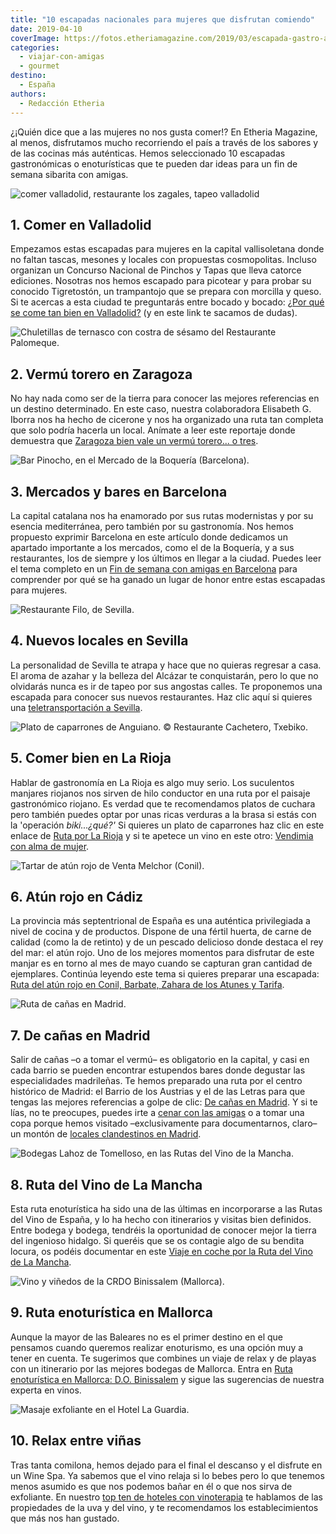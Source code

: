 ```yaml
---
title: "10 escapadas nacionales para mujeres que disfrutan comiendo"
date: 2019-04-10
coverImage: https://fotos.etheriamagazine.com/2019/03/escapada-gastro-asado.jpg
categories: 
  - viajar-con-amigas
  - gourmet
destino: 
  - España
authors: 
  - Redacción Etheria
---
```


¿¡Quién dice que a las mujeres no nos gusta comer!? En Etheria Magazine, al menos, 
disfrutamos mucho recorriendo el país a través de los sabores y de las cocinas más 
auténticas. Hemos seleccionado 10 escapadas gastronómicas o enoturísticas que te pueden 
dar ideas para un fin de semana sibarita con amigas. 

![comer valladolid, restaurante los zagales, tapeo valladolid](https://fotos.etheriamagazine.com/2019/01/comer-valladolid-los-zagales-e1553175464492.jpg "Pide un 'Tigretostón' en el restaurante Los Zagales (Valladolid).")

## 1\. Comer en Valladolid

Empezamos estas escapadas para mujeres en la capital vallisoletana donde no faltan 
tascas, mesones y locales con propuestas cosmopolitas. Incluso organizan un Concurso 
Nacional de Pinchos y Tapas que lleva catorce ediciones. Nosotras nos hemos escapado 
para picotear y para probar su conocido Tigretostón, un trampantojo que se prepara con 
morcilla y queso. Si te acercas a esta ciudad te preguntarás entre bocado y bocado: [¿Por 
qué se come tan bien en 
Valladolid?](https://etheriamagazine.com/2019/01/31/bares-imprescindibles-finde-valladolid/) 
(y en este link te sacamos de dudas). 

![Chuletillas de ternasco con costra de sésamo del Restaurante Palomeque.](https://fotos.etheriamagazine.com/2019/02/Zaragoza-restaurante-Palomeque.jpg "Chuletillas de ternasco con costra de sésamo del © Restaurante Palomeque.")

## 2\. Vermú torero en Zaragoza

No hay nada como ser de la tierra para conocer las mejores referencias en un destino 
determinado. En este caso, nuestra colaboradora Elisabeth G. Iborra nos ha hecho de 
cicerone y nos ha organizado una ruta tan completa que solo podría hacerla un local. 
Anímate a leer este reportaje donde demuestra que [Zaragoza bien vale un vermú torero... 
o tres](https://etheriamagazine.com/2019/02/12/mejores-bares-viaje-zaragoza/). 

![Bar Pinocho, en el Mercado de la Boquería (Barcelona).](https://fotos.etheriamagazine.com/2019/03/Barcelona-Pinocho-en-la-Boquería.jpg "Bar Pinocho, en el Mercado de la Boquería (Barcelona). © Félix Lorenzo")

## 3\. Mercados y bares en Barcelona

La capital catalana nos ha enamorado por sus rutas modernistas y por su esencia 
mediterránea, pero también por su gastronomía. Nos hemos propuesto exprimir Barcelona en 
este artículo donde dedicamos un apartado importante a los mercados, como el de la 
Boquería, y a sus restaurantes, los de siempre y los últimos en llegar a la ciudad. 
Puedes leer el tema completo en un [Fin de semana con amigas en 
Barcelona](https://etheriamagazine.com/2019/03/12/guia-que-ver-hacer-dormir-barcelona-con-amigas/) 
para comprender por qué se ha ganado un lugar de honor entre estas escapadas para 
mujeres. 

![Restaurante Filo, de Sevilla.](https://fotos.etheriamagazine.com/2019/01/viaje-mujeres-filo-sevilla.jpg "Restaurante Filo, de Sevilla.")

## 4\. Nuevos locales en Sevilla

La personalidad de Sevilla te atrapa y hace que no quieras regresar a casa. El aroma de 
azahar y la belleza del Alcázar te conquistarán, pero lo que no olvidarás nunca es ir de 
tapeo por sus angostas calles. Te proponemos una escapada para conocer sus nuevos 
restaurantes. Haz clic aquí si quieres una [teletransportación a 
Sevilla](https://etheriamagazine.com/2019/02/04/viajar-con-amigas-sevilla/). 

![Plato de caparrones de Anguiano. © Restaurante Cachetero, Txebiko.](https://fotos.etheriamagazine.com/2019/01/Restaurante-Cachetero-Txebiko.jpg "Plato de caparrones de Anguiano. © Restaurante Cachetero, Txebiko.")

## 5\. Comer bien en La Rioja

Hablar de gastronomía en La Rioja es algo muy serio. Los suculentos manjares riojanos 
nos sirven de hilo conductor en una ruta por el paisaje gastronómico riojano. Es verdad 
que te recomendamos platos de cuchara pero también puedes optar por unas ricas verduras 
a la brasa si estás con la 'operación _biki...¿qué?'_ Si quieres un plato de caparrones 
haz clic en este enlace de [Ruta por La 
Rioja](https://etheriamagazine.com/2019/01/23/ruta-gastronomica-en-la-rioja/) y si te 
apetece un vino en este otro: [Vendimia con alma de 
mujer](https://etheriamagazine.com/2018/10/04/vendimia-en-la-rioja-con-alma-de-mujer/). 

![Tartar de atún rojo de Venta Melchor (Conil).](https://fotos.etheriamagazine.com/2018/06/tartar-ruta-del-atun.jpg "Tartar de atún rojo de Venta Melchor (Conil).")

## 6\. Atún rojo en Cádiz

La provincia más septentrional de España es una auténtica privilegiada a nivel de cocina 
y de productos. Dispone de una fértil huerta, de carne de calidad (como la de retinto) y 
de un pescado delicioso donde destaca el rey del mar: el atún rojo. Uno de los mejores 
momentos para disfrutar de este manjar es en torno al mes de mayo cuando se capturan 
gran cantidad de ejemplares. Continúa leyendo este tema si quieres preparar una 
escapada: [Ruta del atún rojo en Conil, Barbate, Zahara de los Atunes y 
Tarifa](https://etheriamagazine.com/2018/06/12/ruta-del-atun-rojo-en-cadiz/). 

![Ruta de cañas en Madrid.](https://fotos.etheriamagazine.com/2018/12/Madrid-ruta-de-bares-cerveza-e1553175735714.jpg "Ruta de cañas en Madrid.")

## 7\. De cañas en Madrid

Salir de cañas –o a tomar el vermú– es obligatorio en la capital, y casi en cada barrio 
se pueden encontrar estupendos bares donde degustar las especialidades madrileñas. Te 
hemos preparado una ruta por el centro histórico de Madrid: el Barrio de los Austrias y 
el de las Letras para que tengas las mejores referencias a golpe de clic: [De cañas en 
Madrid](https://etheriamagazine.com/2018/12/28/de-canas-por-el-madrid-de-los-austrias-y-de-las-letras/). 
Y si te lías, no te preocupes, puedes irte a [cenar con las 
amigas](https://etheriamagazine.com/2018/11/09/10-restaurantes-para-salir-a-cenar-con-amigas-en-madrid/) 
o a tomar una copa porque hemos visitado –exclusivamente para documentarnos, claro– un 
montón de [locales clandestinos en 
Madrid](https://etheriamagazine.com/2018/06/28/esto-no-es-lo-que-parece-10-locales-de-madrid-donde-las-apariencias-enganan/). 

![Bodegas Lahoz de Tomelloso, en las Rutas del Vino de la Mancha.](https://fotos.etheriamagazine.com/2019/03/Tomelloso-bodegas-lahoz.jpg "Bodegas Lahoz de Tomelloso. © Rutas del Vino de la Mancha.")

## 8\. Ruta del Vino de La Mancha

Esta ruta enoturística ha sido una de las últimas en incorporarse a las Rutas del Vino 
de España, y lo ha hecho con itinerarios y visitas bien definidos. Entre bodega y 
bodega, tendréis la oportunidad de conocer mejor la tierra del ingenioso hidalgo. Si 
queréis que se os contagie algo de su bendita locura, os podéis documentar en este [Viaje 
en coche por la Ruta del Vino de La 
Mancha](https://etheriamagazine.com/2019/03/20/ruta-del-vino-de-la-mancha/). 

![Vino y viñedos de la CRDO Binissalem (Mallorca).](https://fotos.etheriamagazine.com/2018/07/Vino-rosado-Enoturismo-Binissalem-Mallorca-e1553175846903.jpg "Vino y viñedos de la © CRDO Binissalem (Mallorca).")

## 9\. Ruta enoturística en Mallorca

Aunque la mayor de las Baleares no es el primer destino en el que pensamos cuando 
queremos realizar enoturismo, es una opción muy a tener en cuenta. Te sugerimos que 
combines un viaje de relax y de playas con un itinerario por las mejores bodegas de 
Mallorca. Entra en [Ruta enoturística en Mallorca: D.O. 
Binissalem](https://etheriamagazine.com/2018/07/26/ruta-del-vino-binissalem-viaje-mallorca-interior/) 
y sigue las sugerencias de nuestra experta en vinos. 

![Masaje exfoliante en el Hotel La Guardia.](https://fotos.etheriamagazine.com/2018/10/LA-GUARDIA-MASAJE-EXFOLIANTE-e1553175963452.jpg "Masaje exfoliante en el Hotel La Guardia.")

## 10\. Relax entre viñas

Tras tanta comilona, hemos dejado para el final el descanso y el disfrute en un Wine 
Spa. Ya sabemos que el vino relaja si lo bebes pero lo que tenemos menos asumido es que 
nos podemos bañar en él o que nos sirva de exfoliante. En nuestro [top ten de hoteles 
con 
vinoterapia](https://etheriamagazine.com/2018/10/26/relax-entre-vinas-el-poder-de-la-vinoterapia/) 
te hablamos de las propiedades de la uva y del vino, y te recomendamos los 
establecimientos que más nos han gustado.
